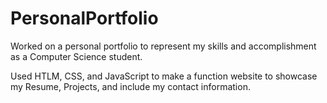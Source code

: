 # PersonalPortfolio

Worked on a personal portfolio to represent my skills and accomplishment as a Computer Science student.

Used HTLM, CSS, and JavaScript to make a function website to showcase my Resume, Projects, and include my contact information.